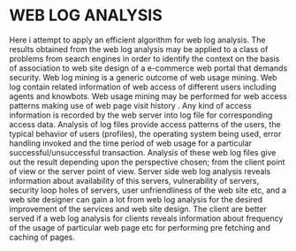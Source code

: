  # WEB LOG ANALYSIS
Here i attempt to apply an efficient algorithm for web log analysis. The results
obtained from the web log analysis may be applied to a class of problems from
search engines in order to identify the context on the basis of association to web
site design of a e-commerce web portal that demands security. Web log mining
is a generic outcome of web usage mining. Web log contain related information
of web access of different users including agents and knowbots. Web usage
mining may be performed for web access patterns making use of web page visit
history . Any kind of access information is recorded by the web server into log
file for corresponding access data. Analysis of log files provide access patterns
of the users, the typical behavior of users (profiles), the operating system being
used, error handling invoked and the time period of web usage for a particular
successful/unsuccessful transaction. Analysis of these web log files give out the
result depending upon the perspective chosen; from the client point of view
or the server point of view. Server side web log analysis reveals information
about availability of this servers, vulnerability of servers, security loop holes
of servers, user unfriendliness of the web site etc, and a web site designer can
gain a lot from web log analysis for the desired improvement of the services and
web site design. The client are better served if a web log analysis for clients
reveals information about frequency of the usage of particular web page etc for
performing pre fetching and caching of pages.
